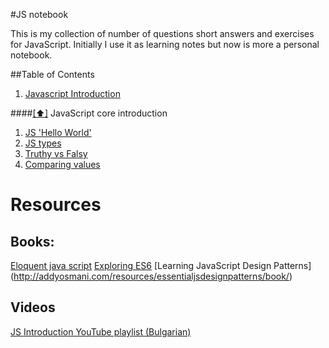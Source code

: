 #JS notebook

This is my collection of number of questions short answers and exercises for JavaScript.
Initially I use it as learning notes but now is more a personal notebook.

##Table of Contents

  1. [Javascript Introduction](#js-basics)

####[[⬆]](#toc) <a name='js-basics'></a>JavaScript core introduction

  1. [JS 'Hello World'](CoreJavaScript/JS.md#b1)
  1. [JS types](CoreJavaScript/JS.md#b2)
  1. [Truthy vs Falsy](CoreJavaScript/JS.md#b3)
  1. [Comparing values](JSIntroduction/JS.md#b301)

# Resources

## Books:

[Eloquent java script](http://eloquentjavascript.net/)
[Exploring ES6]( http://exploringjs.com/es6/index.html#toc_ch_foreword )
[Learning JavaScript Design Patterns] (http://addyosmani.com/resources/essentialjsdesignpatterns/book/)

## Videos

[JS Introduction YouTube playlist (Bulgarian)](http://goo.gl/g5zfsj)

